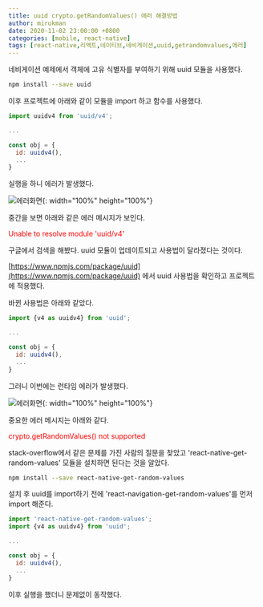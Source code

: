 ```yaml
---
title: uuid crypto.getRandomValues() 에러 해결방법
author: mirukman
date: 2020-11-02 23:00:00 +0800
categories: [mobile, react-native]
tags: [react-native,리액트,네이티브,네비게이션,uuid,getrandomvalues,에러]
---
```


네비게이션 예제에서 객체에 고유 식별자를 부여하기 위해 uuid 모듈을 사용했다.

~~~ bash
npm install --save uuid
~~~

이후 프로젝트에 아래와 같이 모듈을 import 하고 함수를 사용했다.

~~~ javascript
import uuidv4 from 'uuid/v4';

...

const obj = {
  id: uuidv4(),
  ...
}
~~~

실행을 하니 에러가 발생했다.

![에러화면](https://mirukman.github.io/images/mobile/react-native/uuid-error/error-view-1.png){: width="100%" height="100%"}

중간을 보면 아래와 같은 에러 메시지가 보인다.

<span style="color:red">Unable to resolve module 'uuid/v4'</span>

구글에서 검색을 해봤다. uuid 모듈이 업데이트되고 사용법이 달라졌다는 것이다.

[https://www.npmjs.com/package/uuid](https://www.npmjs.com/package/uuid) 에서 uuid 사용법을 확인하고 프로젝트에 적용했다.

바뀐 사용법은 아래와 같았다.

~~~ javascript
import {v4 as uuidv4} from 'uuid';

...

const obj = {
  id: uuidv4(),
  ...
}
~~~

그러니 이번에는 런타임 에러가 발생했다.

![에러화면](https://mirukman.github.io/images/mobile/react-native/uuid-error/error-view-2.png){: width="100%" height="100%"}

중요한 에러 메시지는 아래와 같다.

<span style="color:red">crypto.getRandomValues() not supported</span>

stack-overflow에서 같은 문제를 가진 사람의 질문을 찾았고 'react-native-get-random-values' 모듈을 설치하면 된다는 것을 알았다.

~~~ bash
npm install --save react-native-get-random-values
~~~

설치 후 uuid를 import하기 전에 'react-navigation-get-random-values'를 먼저 import 해준다.

~~~ javascript
import 'react-native-get-random-values';
import {v4 as uuidv4} from 'uuid';

...

const obj = {
  id: uuidv4(),
  ...
}
~~~

이후 실행을 했더니 문제없이 동작했다.

